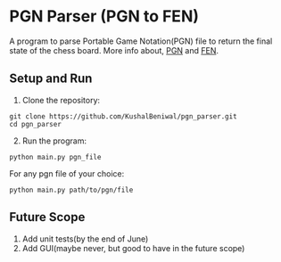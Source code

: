 # PGN Parser (PGN to FEN)

A program to parse Portable Game Notation(PGN) file to return the final state of the chess board.
More info about, [PGN](https://en.wikipedia.org/wiki/Portable_Game_Notation) and [FEN](https://en.wikipedia.org/wiki/Forsyth%E2%80%93Edwards_Notation).

## Setup and Run

1. Clone the repository:
```
git clone https://github.com/KushalBeniwal/pgn_parser.git
cd pgn_parser
```

2. Run the program:
```
python main.py pgn_file
```
For any pgn file of your choice:
```
python main.py path/to/pgn/file
```

## Future Scope

1. Add unit tests(by the end of June)
2. Add GUI(maybe never, but good to have in the future scope)
